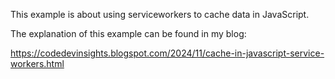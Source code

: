 This example is about using serviceworkers to cache data in JavaScript.

The explanation of this example can be found in my blog:

https://codedevinsights.blogspot.com/2024/11/cache-in-javascript-service-workers.html
